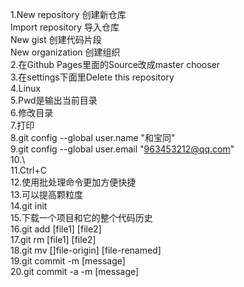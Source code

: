 1.New repository	   创建新仓库  
Import repository    导入仓库  
New gist	     创建代码片段  
New organization     创建组织  
2.在Github Pages里面的Source改成master chooser  
3.在settings下面里Delete this repository  
4.Linux  
5.Pwd是输出当前目录  
6.修改目录  
7.打印  
8.git config --global user.name "和宝同"  
9.git config --global user.email "963453212@qq.com"  
10.\  
11.Ctrl+C  
12.使用批处理命令更加方便快捷  
13.可以提高颗粒度  
14.git init  
15.下载一个项目和它的整个代码历史  
16.git add [file1] [file2]  
17.git rm [file1] [file2]  
18.git mv []file-origin] [file-renamed]  
19.git commit -m [message]  
20.git commit -a -m [message]
